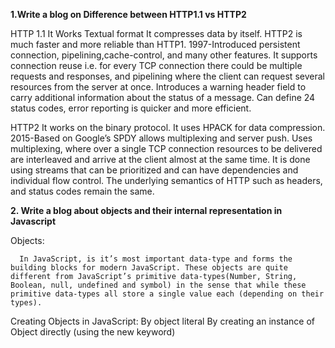 **1.Write a blog on Difference between HTTP1.1 vs HTTP2**

HTTP 1.1
  It Works Textual format
  It compresses data by itself.
  HTTP2 is much faster and more reliable than HTTP1.
  1997-Introduced persistent connection, pipelining,cache-control, and many other features.
  It supports connection reuse i.e. for every TCP connection there could be multiple requests and responses, and pipelining where the client can request several resources from the server at once. 
  Introduces a warning header field to carry additional information about the status of a message. Can define 24 status codes, error reporting is quicker and more efficient.
  
HTTP2
  It works on the binary protocol.
  It uses HPACK for data compression.
  2015-Based on Google’s SPDY allows multiplexing and server push.
  Uses multiplexing, where over a single TCP connection resources to be delivered are interleaved and arrive at the client almost at the same time. It is done using streams that can be prioritized and can have dependencies and individual flow control.
  The underlying semantics of HTTP such as headers, and status codes remain the same.
  
  
  
**2. Write a blog about objects and their internal representation in Javascript**

Objects:

      In JavaScript, is it’s most important data-type and forms the building blocks for modern JavaScript. These objects are quite different from JavaScript’s primitive data-types(Number, String, Boolean, null, undefined and symbol) in the sense that while these primitive data-types all store a single value each (depending on their types).

Creating Objects in JavaScript:
            By object literal
            By creating an instance of Object directly (using the new keyword)







